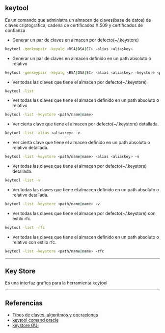 ## keytool

Es un comando que administra un almacen de claves(base de datos) de claves criptografica, cadena de certificados X.509 y certificados de confianza

* Generar un par de claves en almacen por defecto(~/.keystore)

```bash
keytool -genkeypair -keyalg <RSA|DSA|EC> -alias <aliaskey>
```
* Generar un par de claves en almacen definido en un path absoluto o relativo

```bash
keytool -genkeypair -keyalg <RSA|DSA|EC> -alias <aliaskey> -keystore <path/name|name>
```

* Ver todas las claves que tiene el almacen por defecto(~/.keystore)

```bash
keytool -list 
```

* Ver todas las claves que tiene el almacen definido en un path absoluto o relativo


```bash
keytool -list -keystore <path/name|name>
```

* Ver cierta clave que tiene el almacen por defecto(~/.keystore) detallada.

```bash
keytool -list -alias <aliaskey> -v 
```

* Ver cierta clave que tiene el almacen definido en un path absoluto o relativo detallada.


```bash
keytool -list -keystore <path/name|name> -alias <aliaskey> -v
```


* Ver todas las claves que tiene el almacen por defecto(~/.keystore) detallada.

```bash
keytool -list -v
```

* Ver todas las claves que tiene el almacen definido en un path absoluto o relativo detallada.


```bash
keytool -list -keystore <path/name|name> -v
```


* Ver todas las claves que tiene el almacen por defecto(~/.keystore) con estilo rfc.

```bash
keytool -list -rfc
```

* Ver todas las claves que tiene el almacen definido en un path absoluto o relativo con estilo rfc.


```bash
keytool -list -keystore <path/name|name> -rfc
```



---
## Key Store

Es una interfaz grafica para la herramienta keytool


---
## Referencias
+ [Tipos de claves, algoritmos y operaciones](https://learn.microsoft.com/es-es/azure/key-vault/keys/about-keys-details)
+ [keytool comand oracle](https://docs.oracle.com/javase/8/docs/technotes/tools/unix/keytool.html)
+ [keystore GUI](https://keystore-explorer.org/downloads.html) 